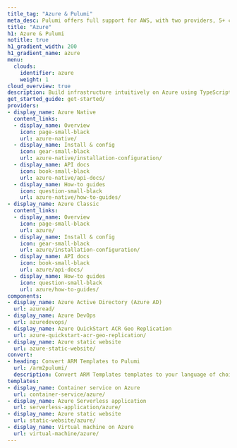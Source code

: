```yaml
---
title_tag: "Azure & Pulumi"
meta_desc: Pulumi offers full support for AWS, with two providers, 5+ components, and templates.
title: "Azure"
h1: Azure & Pulumi
notitle: true
h1_gradient_width: 200
h1_gradient_name: azure
menu:
  clouds:
    identifier: azure
    weight: 1
cloud_overview: true
description: Build infrastructure intuitively on Azure using TypeScript, Python, Go, C#, Java or YAML. The Azure Native provider is always up-to-date and covers 100% of the resources in Azure Resource Manager.
get_started_guide: get-started/
providers:
- display_name: Azure Native
  content_links: 
  - display_name: Overview
    icon: page-small-black
    url: azure-native/
  - display_name: Install & config
    icon: gear-small-black
    url: azure-native/installation-configuration/
  - display_name: API docs
    icon: book-small-black
    url: azure-native/api-docs/
  - display_name: How-to guides
    icon: question-small-black
    url: azure-native/how-to-guides/
- display_name: Azure Classic
  content_links:
  - display_name: Overview
    icon: page-small-black
    url: azure/
  - display_name: Install & config
    icon: gear-small-black
    url: azure/installation-configuration/
  - display_name: API docs
    icon: book-small-black
    url: azure/api-docs/
  - display_name: How-to guides
    icon: question-small-black
    url: azure/how-to-guides/
components:
- display_name: Azure Active Directory (Azure AD)
  url: azuread/
- display_name: Azure DevOps
  url: azuredevops/
- display_name: Azure QuickStart ACR Geo Replication
  url: azure-quickstart-acr-geo-replication/
- display_name: Azure static website
  url: azure-static-website/
convert:
- heading: Convert ARM Templates to Pulumi
  url: /arm2pulumi/
  description: Convert ARM Templates templates to your language of choice with Pulumi's conversion tool.
templates:
- display_name: Container service on Azure
  url: container-service/azure/
- display_name: Azure Serverless application
  url: serverless-application/azure/
- display_name: Azure static website
  url: static-website/azure/
- display_name: Virtual machine on Azure
  url: virtual-machine/azure/
---
```

